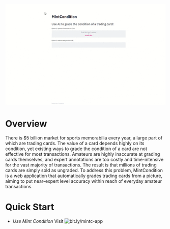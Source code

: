 <p align="center">
<img src = "mint_condition_readme_demo.gif" size="130%">
</center>

# Overview
There is $5 billion market for sports memorabilia every year, a large part of which are trading cards. The value of a card depends highly on its condition, yet existing ways to grade the condition of a card are not effective for most transactions. Amateurs are highly inaccurate at grading cards themselves, and expert annotations are too costly and time-intensive for the vast majority of transactions. The result is that millions of trading cards are simply sold as ungraded. To address this problem, MintCondition is a web application that automatically grades trading cards from a picture, aiming to put near-expert level accuracy within reach of everyday amateur transactions.

# Quick Start
* *Use Mint Condition* Visit ![bit.ly/mintc-app](bit.ly/mintc-app)
